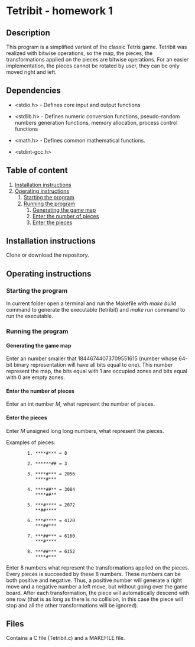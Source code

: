 # Tetribit - homework 1
## Description
This program is a simplified variant of the classic Tetris game. Tetribit was
realized with bitwise operations, so the map, the pieces, the transformations 
applied on the pieces are bitwise operations. For an easier implementation,
the pieces cannot be rotated by user, they can be only moved right and left.
## Dependencies
 * <stdio.h> - Defines core input and output functions
 
 * <stdlib.h> - Defines numeric conversion functions, pseudo-random numbers 
 generation functions, memory allocation, process control functions
 
 * <math.h> -  	Defines common mathematical functions. 
 
 * <stdint-gcc.h>
 
 ## Table of content
 1. [Installation instructions](#introduction)
 2. [Operating instructions](#operating)
    1. [Starting the program](#starting)
    2. [Running the program](#running)
       1. [Generating the game map](#generating)
       2. [Enter the number of pieces](#number)
       3. [Enter the pieces](#pieces)
 
 ## Installation instructions <a name="introduction"></a>
 Clone or download the repository.
 ## Operating instructions <a name="operating"></a>
 ### Starting the program <a name="starting"></a>
 In current folder open a terminal and run the Makefile with *make build* command
 to generate the executable (tetribit) and *make run* command to run the executable.
 ### Running the program <a name="running"></a>
 #### Generating the game map <a name="generating"></a>
 Enter an number smaller that 18446744073709551615 
 (number whose 64-bit binary representation will have all bits equal to one).
 This number represent the map, the bits equal with 1 are occupied zones and 
 bits equal with 0 are empty zones. 
 #### Enter the number of pieces <a name="number"></a>
 Enter an int number *M*, what represent the number of pieces.
 #### Enter the pieces<a name="number"></a>
 Enter *M* unsigned long long numbers, what represent the pieces.
 
 Examples of pieces:
            
            1. ****#*** = 8
            
            2. ******## = 3
            
            3. ****#*** = 2056
               ****#***
            
            4. ****##** = 3084
               ****##** 
             
            5. ***#**** = 2072
               **##****
               
            6. ***#**** = 4120
               ***##***
               
            7. ***##*** = 6160
               ***#****	
               
            8. ***##*** = 6152
               ****#***	
              
 
 Enter 8 numbers what represent the transformations applied 
 on the pieces. Every pieces is succeeded by these 8 numbers.
 These numbers can be both positive and negative. Thus, a positive number will
 generate a right move and a negative number a left move, but without going over
 the game board. After each transformation, the piece will automatically descend 
 with one row (that is as long as there is no collision, in this case the piece
 will stop and all the other transformations will be ignored).
 
## Files
Contains a C file (Tetribit.c) and a MAKEFILE file.
       